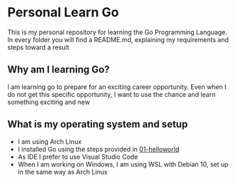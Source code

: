 # Personal Learn Go

This is my personal repository for learning the Go Programming Language.
In every folder you will find a README.md, explaining my requirements and steps toward a result

## Why am I learning Go?

I am learning go to prepare for an exciting career opportunity. Even when I do not get this specific opportunity, I want to use the chance and learn something exciting and new

## What is my operating system and setup

* I am using Arch Linux
* I installed Go using the steps provided in [01-helloworld](01-helloworld)
* As IDE I prefer to use Visual Studio Code
* When I am working on Windows, I am using WSL with Debian 10, set up in the same way as Arch Linux
